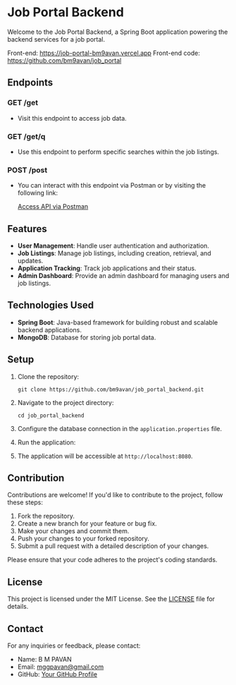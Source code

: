 # Job Portal Backend

Welcome to the Job Portal Backend, a Spring Boot application powering the backend services for a job portal.

Front-end: https://job-portal-bm9avan.vercel.app
Front-end code: https://github.com/bm9avan/job_portal

## Endpoints

### GET /get

- Visit this endpoint to access job data.

### GET /get/q

- Use this endpoint to perform specific searches within the job listings.

### POST /post

- You can interact with this endpoint via Postman or by visiting the following link:

  [Access API via Postman](#)


## Features

- **User Management**: Handle user authentication and authorization.
- **Job Listings**: Manage job listings, including creation, retrieval, and updates.
- **Application Tracking**: Track job applications and their status.
- **Admin Dashboard**: Provide an admin dashboard for managing users and job listings.

## Technologies Used

- **Spring Boot**: Java-based framework for building robust and scalable backend applications.
- **MongoDB**: Database for storing job portal data.

## Setup

1. Clone the repository:

   ```shell
   git clone https://github.com/bm9avan/job_portal_backend.git
   ```

2. Navigate to the project directory:

   ```shell
   cd job_portal_backend
   ```

3. Configure the database connection in the `application.properties` file.

4. Run the application:

5. The application will be accessible at `http://localhost:8080`.

## Contribution

Contributions are welcome! If you'd like to contribute to the project, follow these steps:

1. Fork the repository.
2. Create a new branch for your feature or bug fix.
3. Make your changes and commit them.
4. Push your changes to your forked repository.
5. Submit a pull request with a detailed description of your changes.

Please ensure that your code adheres to the project's coding standards.

## License

This project is licensed under the MIT License. See the [LICENSE](LICENSE) file for details.

## Contact

For any inquiries or feedback, please contact:

- Name: B M PAVAN
- Email: mggpavan@gmail.com
- GitHub: [Your GitHub Profile](https://github.com/bm9avan)
```

